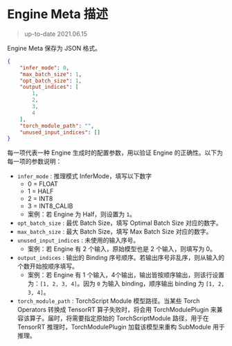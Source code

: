# Engine Meta 描述

> up-to-date 2021.06.15

Engine Meta 保存为 JSON 格式。

```json
{
    "infer_mode": 0,
    "max_batch_size": 1,
    "opt_batch_size": 1,
    "output_indices": [
        1,
        2,
        3,
        4
    ],
    "torch_module_path": "",
    "unused_input_indices": []
}

```

每一项代表一种 Engine 生成时的配置参数，用以验证 Engine 的正确性。以下为每一项的参数说明：

- `infer_mode` : 推理模式 InferMode，填写以下数字
    - 0 = FLOAT
    - 1 = HALF
    - 2 = INT8
    - 3 = INT8_CALIB
    - 案例：若 Engine 为 Half，则设置为 `1`。
- `opt_batch_size` : 最优 Batch Size，填写 Optimal Batch Size 对应的数字。
- `max_batch_size` : 最大 Batch Size，填写 Max Batch Size 对应的数字。
- `unused_input_indices` : 未使用的输入序号。
    - 案例：若 Engine 有 2 个输入，原始模型也是 2 个输入，则填写为 0。
- `output_indices` : 输出的 Binding 序号顺序。若输出序号非乱序，则从输入的个数开始按顺序填写。
    - 案例：若 Engine 有 1 个输入，4个输出，输出皆按顺序输出，则该行设置为：`[1, 2, 3, 4]`。因为 `0` 为输入 binding，顺序输出 binding 为 `[1, 2, 3, 4]`。
- `torch_module_path` : TorchScript Module 模型路径。当某些 Torch Operators 转换成 TensorRT 算子失败时，将会用 TorchModulePlugin 来兼容该算子。届时，将需要指定原始的 TorchScriptModule 路径，用于在 TensorRT 推理时，TorchModulePlugin 加载该模型来重构 SubModule 用于推理。
